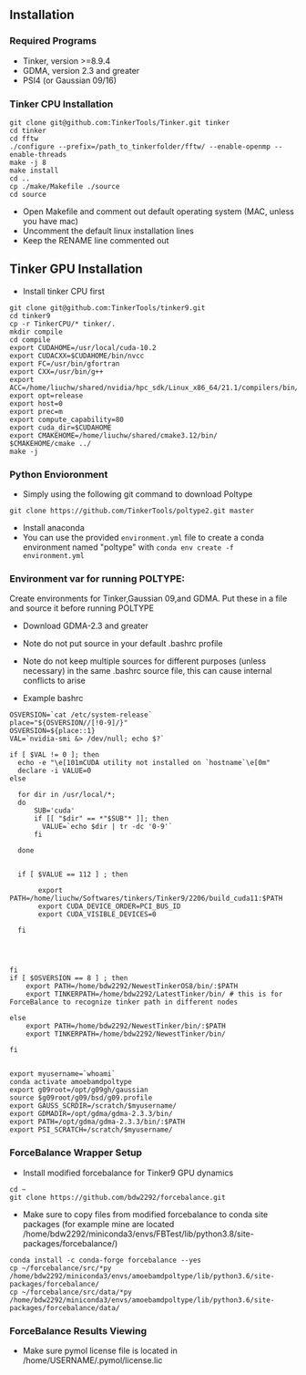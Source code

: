 ## Installation


### Required Programs
* Tinker, version >=8.9.4
* GDMA, version 2.3 and greater
* PSI4 (or Gaussian 09/16)


### Tinker CPU Installation
```
git clone git@github.com:TinkerTools/Tinker.git tinker
cd tinker
cd fftw
./configure --prefix=/path_to_tinkerfolder/fftw/ --enable-openmp --enable-threads
make -j 8
make install
cd ..
cp ./make/Makefile ./source
cd source
```
* Open Makefile and comment out default operating system (MAC, unless you have mac)
* Uncomment the default linux installation lines
* Keep the RENAME line commented out


## Tinker GPU Installation
* Install tinker CPU first 
```
git clone git@github.com:TinkerTools/tinker9.git
cd tinker9
cp -r TinkerCPU/* tinker/.
mkdir compile
cd compile
export CUDAHOME=/usr/local/cuda-10.2
export CUDACXX=$CUDAHOME/bin/nvcc
export FC=/usr/bin/gfortran
export CXX=/usr/bin/g++
export ACC=/home/liuchw/shared/nvidia/hpc_sdk/Linux_x86_64/21.1/compilers/bin/nvc++
export opt=release
export host=0
export prec=m
export compute_capability=80
export cuda_dir=$CUDAHOME
export CMAKEHOME=/home/liuchw/shared/cmake3.12/bin/
$CMAKEHOME/cmake ../
make -j
```


### Python Envioronment
* Simply using the following git command to download Poltype
```shell
git clone https://github.com/TinkerTools/poltype2.git master
```

* Install anaconda
* You can use the provided `environment.yml` file to create a conda environment named "poltype" with `conda env create -f environment.yml`

### Environment var for running POLTYPE:
 Create environments for Tinker,Gaussian 09,and GDMA. Put these in a file and source it before running POLTYPE

* Download GDMA-2.3 and greater
* Note do not put source in your default .bashrc profile
* Note do not keep multiple sources for different purposes (unless necessary) in the same .bashrc source file, this can cause internal conflicts to arise

* Example bashrc
```shell
OSVERSION=`cat /etc/system-release`
place="${OSVERSION//[!0-9]/}"
OSVERSION=${place::1}
VAL=`nvidia-smi &> /dev/null; echo $?`

if [ $VAL != 0 ]; then
  echo -e "\e[101mCUDA utility not installed on `hostname`\e[0m"
  declare -i VALUE=0
else

  for dir in /usr/local/*;
  do
      SUB='cuda'
      if [[ "$dir" == *"$SUB"* ]]; then
        VALUE=`echo $dir | tr -dc '0-9'`
      fi
       
  done

  
  if [ $VALUE == 112 ] ; then

       export PATH=/home/liuchw/Softwares/tinkers/Tinker9/2206/build_cuda11:$PATH
       export CUDA_DEVICE_ORDER=PCI_BUS_ID
       export CUDA_VISIBLE_DEVICES=0

  fi

 


fi
if [ $OSVERSION == 8 ] ; then
    export PATH=/home/bdw2292/NewestTinkerOS8/bin/:$PATH
    export TINKERPATH=/home/bdw2292/LatestTinker/bin/ # this is for ForceBalance to recognize tinker path in different nodes
     
else
    export PATH=/home/bdw2292/NewestTinker/bin/:$PATH
    export TINKERPATH=/home/bdw2292/NewestTinker/bin/

fi


export myusername=`whoami`
conda activate amoebamdpoltype
export g09root=/opt/g09gh/gaussian
source $g09root/g09/bsd/g09.profile
export GAUSS_SCRDIR=/scratch/$myusername/
export GDMADIR=/opt/gdma/gdma-2.3.3/bin/
export PATH=/opt/gdma/gdma-2.3.3/bin/:$PATH
export PSI_SCRATCH=/scratch/$myusername/
```


### ForceBalance Wrapper Setup
* Install modified forcebalance for Tinker9 GPU dynamics
```
cd ~
git clone https://github.com/bdw2292/forcebalance.git
```

* Make sure to copy files from modified forcebalance to conda site packages (for example mine are located /home/bdw2292/miniconda3/envs/FBTest/lib/python3.8/site-packages/forcebalance/) 
```
conda install -c conda-forge forcebalance --yes
cp ~/forcebalance/src/*py /home/bdw2292/miniconda3/envs/amoebamdpoltype/lib/python3.6/site-packages/forcebalance/
cp ~/forcebalance/src/data/*py /home/bdw2292/miniconda3/envs/amoebamdpoltype/lib/python3.6/site-packages/forcebalance/data/

```


### ForceBalance Results Viewing

* Make sure pymol license file is located in /home/USERNAME/.pymol/license.lic

